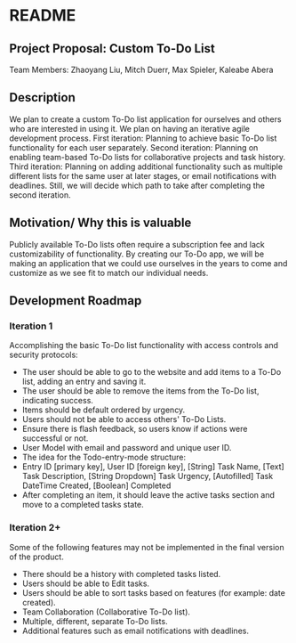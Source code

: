 # README
## Project Proposal: Custom To-Do List
Team Members: Zhaoyang Liu, Mitch Duerr, Max Spieler, Kaleabe Abera

## Description
We plan to create a custom To-Do list application for ourselves and others who are interested in using it.
We plan on having an iterative agile development process.
First iteration: Planning to achieve basic To-Do list functionality for each user separately.
Second iteration: Planning on enabling team-based To-Do lists for collaborative projects and task history.
Third iteration: Planning on adding additional functionality such as multiple different lists for the same user at later stages, or email notifications with deadlines. Still, we will decide which path to take after completing the second iteration.

## Motivation/ Why this is valuable
Publicly available To-Do lists often require a subscription fee and lack customizability of functionality.
By creating our To-Do app, we will be making an application that we could use ourselves in the years to come and customize as we see fit to match our individual needs.

## Development Roadmap
### Iteration 1
Accomplishing the basic To-Do list functionality with access controls and security protocols:
- The user should be able to go to the website and add items to a To-Do list, adding an entry and saving it.
- The user should be able to remove the items from the To-Do list, indicating success.
- Items should be default ordered by urgency.
- Users should not be able to access others' To-Do Lists. 
- Ensure there is flash feedback, so users know if actions were successful or not.
- User Model with email and password and unique user ID.
- The idea for the Todo-entry-mode structure:
- Entry ID [primary key], User ID [foreign key], [String] Task Name, [Text] Task Description, [String Dropdown] Task Urgency, [Autofilled] Task DateTime Created, [Boolean] Completed
- After completing an item, it should leave the active tasks section and move to a completed tasks state.

### Iteration 2+
Some of the following features may not be implemented in the final version of the product.
- There should be a history with completed tasks listed.
- Users should be able to Edit tasks.
- Users should be able to sort tasks based on features (for example: date created).
- Team Collaboration (Collaborative To-Do list).
- Multiple, different, separate To-Do lists.
- Additional features such as email notifications with deadlines.
